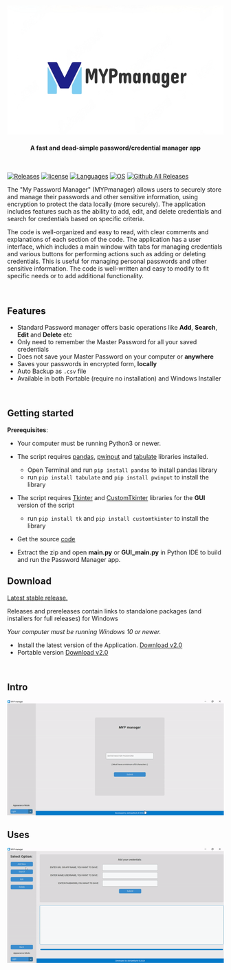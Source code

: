<p align="center">
    <img src="assets/iso-logo.png?raw=true" height="300px"/>
    <!--<h1 align="center">MYPmanager</h1>-->
    <h4 align="center">
      A fast and dead-simple password/credential manager app
    </h4>
  <br>
</p>


<!-- Badge section -->

[![Releases](https://img.shields.io/badge/Github-Releases-blue)](https://github.com/Abhijeetbyte/MYPmanager/releases)
[![license](https://img.shields.io/github/license/abhijeetbyte/MYPmanager)](LICENSE)
[![Languages](https://img.shields.io/badge/Python-FFD43B?&logo=python&logoColor=blue)](main.py)
[![OS](https://img.shields.io/badge/Windows-0078D6?&logo=windows&logoColor=white)](README.md) <!--added redme links, just to not go elseweher -->
[![Github All Releases](https://img.shields.io/github/downloads/Abhijeetbyte/MYPmanager/total?label=Downloads)](https://github.com/Abhijeetbyte/MYPmanager/releases/download/v2.0/MYPmanager_setup.exe)


The "My Password Manager" (MYPmanager) allows users to securely store and manage their passwords and other sensitive information, using encryption to protect the data locally (more securely). The application includes features such as the ability to add, edit, and delete credentials and search for credentials based on specific criteria.

The code is well-organized and easy to read, with clear comments and explanations of each section of the code. The application has a user interface, which includes a main window with tabs for managing credentials and various buttons for performing actions such as adding or deleting credentials.
This is useful for managing personal passwords and other sensitive information. The code is well-written and easy to modify to fit specific needs or to add additional functionality.

</br>

## Features
* Standard Password manager offers basic operations like **Add**, **Search**, **Edit** and **Delete** etc
* Only need to remember the Master Password for all your saved credentials
* Does not save your Master Password on your computer or **anywhere**
* Saves your passwords in encrypted form, **locally**
* Auto Backup as `.csv` file
* Available in both Portable (require no installation) and Windows Installer 
<br/>


## Getting started


<b>Prerequisites</b>:

* Your computer must be running Python3 or newer.
* The script requires [pandas](https://pandas.pydata.org/docs/index.html), [pwinput](https://pypi.org/project/pwinput/) and [tabulate](https://pypi.org/project/tabulate/) libraries installed. </br>
   - Open Terminal and run `pip install pandas` to install pandas library </br>
   - run `pip install tabulate` and `pip install pwinput` to install the library</br>

* The script requires [Tkinter](https://docs.python.org/3/library/tkinter.html) and [CustomTkinter](https://customtkinter.tomschimansky.com/) libraries  for the **GUI** version of the script
    - run `pip install tk` and `pip install customtkinter` to install the library
  
* Get the source [code](https://github.com/Abhijeetbyte/MYPmanager/archive/refs/heads/main.zip)

* Extract the zip and open <b> main.py</b> or <b> GUI_main.py</b> in Python IDE to build and run the Password Manager app.</br>

## Download

[Latest stable release.](https://github.com/abhijeetbyte/MYPmanager/releases/latest)

Releases and prereleases contain links to standalone packages
(and installers for full releases) for Windows
  
_Your computer must be running Windows 10 or newer._

* Install the latest version of the Application. [Download v2.0](https://github.com/Abhijeetbyte/MYPmanager/releases/download/v2.0/MYPmanager_setup.exe)
* Portable version [Download v2.0](https://github.com/Abhijeetbyte/MYPmanager/releases/download/v2.0/MYPmanager.exe)

<br/>

## Intro

![Intro GIF](assets/intro-add_function-use-gif.gif)</br>


## Uses

![Uses GIF](assets/search-use-gif.gif)</br>



